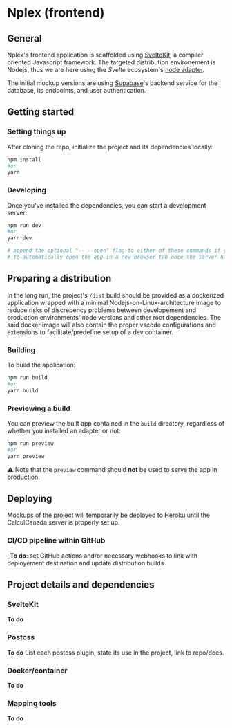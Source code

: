 # Nplex (frontend)

## General

Nplex's frontend application is scaffolded using [SvelteKit](https://kit.svelte.dev/), a compiler oriented Javascript framework. The targeted distribution environement is Nodejs, thus we are here using the _Svelte_ ecosystem's [node adapter](https://kit.svelte.dev/docs#adapters).

The initial mockup versions are using [Supabase](https://supabase.io/)'s backend service for the database, its endpoints, and user authentication.

## Getting started

### Setting things up

After cloning the repo, initialize the project and its dependencies locally:

```bash
npm install
#or
yarn
```

### Developing

Once you've installed the dependencies, you can start a development server:

```bash
npm run dev
#or
yarn dev

# append the optional "-- --open" flag to either of these commands if you want
# to automatically open the app in a new browser tab once the server has started
```

## Preparing a distribution

In the long run, the project's `/dist` build should be provided as a dockerized application wrapped with a minimal Nodejs-on-Linux-architecture image to reduce risks of discrepency problems between developement and production environments' node versions and other root dependencies. The said docker image will also contain the proper vscode configurations and extensions to facilitate/predefine setup of a dev container.

### Building

To build the application:

```bash
npm run build
#or
yarn build
```

### Previewing a build

You can preview the built app contained in the `build` directory, regardless of whether you installed an adapter or not:

```bash
npm run preview
#or
yarn preview
```

:warning: Note that the `preview` command should **not** be used to serve the app in production.

## Deploying

Mockups of the project will temporarily be deployed to Heroku until the CalculCanada server is properly set up.

### CI/CD pipeline within GitHub

_**To do**: set GitHub actions and/or necessary webhooks to link with deployement destination and update distribution builds

## Project details and dependencies

### SvelteKit

**To do**

### Postcss

**To do**
List each postcss plugin, state its use in the project, link to repo/docs.

### Docker/container

**To do**

### Mapping tools

**To do**
